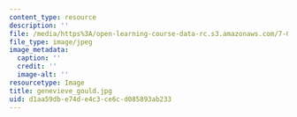```yaml
---
content_type: resource
description: ''
file: /media/https%3A/open-learning-course-data-rc.s3.amazonaws.com/7-01sc-fundamentals-of-biology-fall-2011/d1aa59dbe74de4c3ce6cd085893ab233_genevieve_gould.jpg
file_type: image/jpeg
image_metadata:
  caption: ''
  credit: ''
  image-alt: ''
resourcetype: Image
title: genevieve_gould.jpg
uid: d1aa59db-e74d-e4c3-ce6c-d085893ab233
---
```

